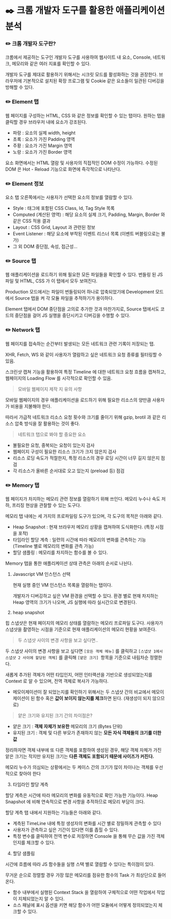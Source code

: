 # ✒️ 크롬 개발자 도구를 활용한 애플리케이션 분석

### ✏️ 크롬 개발자 도구란?

크롬에서 제공하는 도구인 개발자 도구를 사용하여 웹사이트 내 요소, Console, 네트워크, 메모리와 같은 여러 지표를 확인할 수 있다.

개발자 도구를 제대로 활용하기 위해서는 시크릿 모드를 활성화하는 것을 권장한다. 브라우저에 기본적으로 설치된 확장 프로그램 및 Cookie 같은 요소들이 일관된 디버깅을 방해할 수 있다.


### ✏️ Element 탭

웹 페이지를 구성하는 HTML, CSS 와 같은 정보를 확인할 수 있는 탭이다. 원하는 탭을 클릭할 경우 브라우저 내에 요소가 강조된다.

- 파랑 : 요소의 실제 width, height
- 초록 : 요소가 가진 Padding 영역
- 주황 : 요소가 가진 Margin 영역
- 노랑 : 요소가 가진 Border 영역

요소 화면에서는 HTML 열람 및 사용자의 직접적인 DOM 수정이 가능하다. 수정된 DOM 은 Hot - Reload 기능으로 화면에 즉각적으로 나타난다.


### ✏️ Element 정보

요소 탭 오른쪽에서는 사용자가 선택한 요소의 정보를 열람할 수 있다.

- Style : 태그에 포함된 CSS Class, Id, Tag Style 목록
- Computed (계산된 영역) : 해당 요소의 실제 크기, Padding, Margin, Border 와 같은 CSS 적용 결과
- Layout : CSS Grid, Layout 과 관련된 정보
- Event Listener : 해당 요소에 부착된 이벤트 리스너 목록 (이벤트 버블링으로는 불가)
- 그 외 DOM 중단점, 속성, 접근성...


### ✏️ Source 탭

웹 애플리케이션을 로드하기 위해 필요한 모든 파일들을 확인할 수 있다. 번들링 된 JS 파일 및 HTML, CSS 가 이 탭에서 모두 보여진다.

Production 모드에서는 파일이 번들링되어 하나로 압축되었기에 Development 모드에서 Source 탭을 켜 각 모듈 파일을 추적하기가 용이하다.

Element 탭에서 DOM 중단점을 고의로 추가한 것과 마찬가지로, Source 탭에서도 코드의 중단점을 걸어 JS 실행을 중단시키고 디버깅을 수행할 수 있다.

### ✏️ Network 탭

웹 페이지를 접속하는 순간부터 발생되는 모든 네트워크 관련 기록이 저장되는 탭.

XHR, Fetch, WS 와 같이 사용자가 열람하고 싶은 네트워크 요청 종류를 필터링할 수 있음.

스크린샷 캡쳐 기능을 활용하여 특정 Timeline 에 대한 네트워크 요청 흐름을 캡쳐하고, 웹페이지의 Loading Flow 를 시각적으로 확인할 수 있음.

> 모바일 웹페이지 제작 지 유의 사항

모바일 웹페이지의 경우 애플리케이션을 로드하기 위해 필요한 리소스의 양만큼 사용자가 비용을 지불해야 한다.

따라서 가급적 네트워크 리소스 요청 횟수와 크기를 줄이기 위해 gzip, brotil 과 같은 리소스 압축 방식을 잘 활용하는 것이 좋다.

> 네트워크 탭으로 봐야 할 중요한 요소

- 불필요한 요청, 중복되는 요청이 있는지 검사
- 웹페이지 구성이 필요한 리소스 크기가 크지 않은지 검사
- 리소스 로딩 속도가 적절한지, 특정 리소스의 경우 로딩 시간이 너무 길지 않은지 점검
- 각 리소스가 올바른 순서대로 오고 있는지 (preload 등) 점검


### ✏️ Memory 탭

웹 페이지가 차지하는 메모리 관련 정보를 열람하기 위해 쓰인다. 메모리 누수나 속도 저하, 프리징 현상을 관찰할 수 있는 도구다.

메모리 탭 내에는 세 가지의 프로파일링 도구가 있으며, 각 도구의 목적은 아래와 같다.

- Heap Snapshot : 현재 브라우저 메모리 상황을 캡쳐하여 도식화한다. (특정 시점을 포착)
- 타임라인 할당 계측 : 일련의 시간에 따라 메모리의 변화를 관측하는 기능 (Timeline 별로 메모리의 변화를 관측 가능)
- 할당 샘플링 : 메모리를 차지하는 함수를 볼 수 있다.

Memory 탭을 통한 애플리케이션 상태 관측은 아래의 순서로 나뉜다.

1. Javascript VM 인스턴스 선택

    현재 실행 중인 VM 인스턴스 목록을 열람하는 탭이다. 

    개발자가 디버깅하고 싶은 VM 환경을 선택할 수 있다. 환경 별로 현재 차지하는 Heap 영역의 크기가 나오며, JS 실행에 따라 실시간으로 변경된다.

2. heap snapshot

힙 스냅샷은 현재 페이지의 메모리 상태를 열람하는 메모리 프로파일 도구다.
사용자가 스냅샷을 촬영하는 시점을 기준으로 현재 애플리케이션의 메모리 현황을 보여준다.

> 두 스냅샷 사이의 변경 사항을 보고 싶다면..

두 스냅샷 사이의 변경 사항을 보고 싶다면 `[모든 객체 메뉴]` 를 클릭하고 `[스냅샷 1에서 스냅샷 2 사이에 할당된 객체]` 를 클릭해 `[얕은 크기] `항목을 기준으로 내림차순 정렬한다.

새롭게 추가된 객체가 어떤 타입인지, 어떤 인터랙션을 기반으로 생성되었는지를 Context 로 알 수 있으며, 전역 객체로 복사가 가능하다.

- 메모이제이션이 잘 되었는지를 확인하기 위해서는 두 스냅샷 간의 비교에서 메모이제이션이 된 함수 혹은 **값이 보이지 않는지를 체크**하면 된다. (재생성이 되지 않으므로)

> 얕은 크기와 유지된 크기 간의 차이점은?

- 얕은 크기 : **객체 자체가 보유한** 메모리의 크기 (Bytes 단위)
- 유지된 크기 : 객체 및 다른 부모가 존재하지 않는 **모든 자식 객체들의 크기를 더한 값**

정리하자면 객체 내부에 또 다른 객체를 포함하여 생성된 경우, 해당 객체 자체가 가진 앝은 크기는 작지만 유지된 크기는 **다른 객체도 포함되기 때문에 사이즈가 커진다.**

메모리 누수가 의심되는 상황에서는 두 케이스 간의 크기가 많이 차이나는 객체를 우선적으로 찾아야 한다

3. 타임라인 할당 계측

할당 계측은 시간에 따라 메모리의 변화를 유동적으로 확인 가능한 기능이다. Heap Snapshot 에 비해 연속적으로 변경 사항을 추적하므로 메모리 부담이 크다.

할당 계측 탭 내에서 지원하는 기능들은 아래와 같다.

- 계측된 TimeLine 내에 특정 생성자의 변화를 시간 별로 정밀하게 관측할 수 있다
- 사용자가 관측하고 싶은 기간이 있다면 이를 좁힐 수 있다.
- 특정 변수를 클릭하여 전역 변수로 저장하면 Console 을 통해 무슨 값을 가진 객체인지를 체크할 수 있다.

4. 할당 샘플림

시간에 흐름에 따라 JS 함수들을 실행 스택 별로 열람할 수 있다는 특이점이 있다.

무거운 순으로 정렬할 경우 가장 많은 메모리를 점유한 함수의 Task 가 최상단으로 들어온다. 

- 함수 내부에서 실행된 Context Stack 을 열람하여 구체적으로 어떤 작업에서 작업이 지체되었는지 알 수 있다.
- 소스 패널에 표시 옵션을 키면 해당 함수가 어떤 모듈에서 어떻게 정의되었는지 체크할 수 있다.

